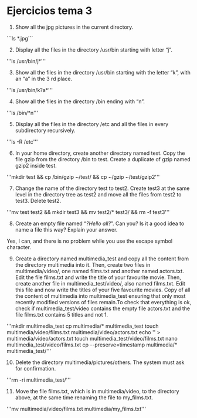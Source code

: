 # Ejercicios tema 3

1. Show all the jpg pictures in the current directory.

´´´ls *.jpg´´´


2. Display all the files in the directory /usr/bin starting with letter “j”.

'''ls /usr/bin/j*'''


3. Show all the files in the directory /usr/bin starting with the letter “k”, with an “a”
in the 3 rd place.

'''ls /usr/bin/k?a*'''


4. Show all the files in the directory /bin ending with “n”.

'''ls /bin/*n'''


5. Display all the files in the directory /etc and all the files in every subdirectory
recursively.

'''ls -R /etc'''


6. In your home directory, create another directory named test. Copy the file gzip from
the directory /bin to test. Create a duplicate of gzip named gzip2 inside test.

'''mkdir test && cp /bin/gzip ~/test/ && cp ~/gzip ~/test/gzip2'''


7. Change the name of the directory test to test2. Create test3 at the same level in
the directory tree as test2 and move all the files from test2 to test3. Delete test2.

'''mv test test2 && mkdir test3 && mv test2/* test3/ && rm -f test3'''


8. Create an empty file named “*?Hello all?*”. Can you? Is it a good idea to name a file
this way? Explain your answer.

Yes, I can, and there is no problem while you use the escape symbol character.


9. Create a directory named multimedia_test and copy all the content from the
directory multimedia into it. Then, create two files in multimedia/video/, one
named films.txt and another named actors.txt. Edit the file films.txt and write
the title of your favourite movie. Then, create another file in multimedia_test/video/,
also named films.txt. Edit this file and now write the titles of your five favourite movies.
Copy of all the content of multimedia into multimedia_test ensuring that
only most recently modified versions of files remain.To check that
everything is ok, check if multimedia_test/video contains the empty file
actors.txt and the file films.txt contains 5 titles and not 1.

'''mkdir multimedia_test
cp multimedia/* multimedia_test
touch multimedia/video/films.txt multimedia/video/actors.txt
echo '<your prefer film>' > multimedia/video/actors.txt
touch multimedia_test/video/films.txt
nano multimedia_test/video/films.txt
cp --preserve=timestamp multimedia/* multimedia_test/'''


10. Delete the directory multimedia/pictures/others. The system must ask for
confirmation.

'''rm -ri multimedia_test/'''


11. Move the file films.txt, which is in multimedia/video, to the directory above,
at the same time renaming the file to my_films.txt.

'''mv multimedia/video/films.txt multimedia/my_films.txt'''

